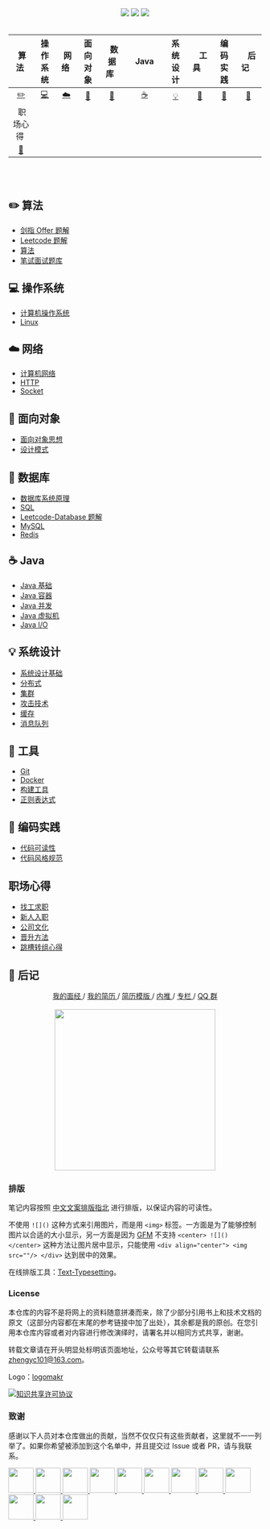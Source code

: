 <div align="center">
    <a href="https://gitstar-ranking.com/repositories"> <img src="https://badgen.net/badge/Rank/20?icon=github&color=4ab8a1"></a>
    <a href="assets/download.md"> <img src="https://badgen.net/badge/OvO/%E7%A6%BB%E7%BA%BF%E4%B8%8B%E8%BD%BD?icon=telegram&color=4ab8a1"></a>
    <a href="https://cyc2018.github.io/CS-Notes"> <img src="https://badgen.net/badge/CyC/%E5%9C%A8%E7%BA%BF%E9%98%85%E8%AF%BB?icon=sourcegraph&color=4ab8a1"></a>
</div>
<br>

| &nbsp;算法&nbsp; | 操作系统 | &nbsp;网络&nbsp;|面向对象| &nbsp;&nbsp;数据库&nbsp;&nbsp;|&nbsp;&nbsp;&nbsp;Java&nbsp;&nbsp;&nbsp;|         系统设计| &nbsp;&nbsp;&nbsp;工具&nbsp;&nbsp;&nbsp; |编码实践| &nbsp;&nbsp;&nbsp;后记&nbsp;&nbsp;&nbsp; |
| :---: | :----: | :---: | :----: | :----: | :----: | :----: | :----: | :----: | :----: |
| [:pencil2:](#pencil2-算法) | [:computer:](#computer-操作系统) | [:cloud:](#cloud-网络) | [:art:](#art-面向对象) | [:floppy_disk:](#floppy_disk-数据库) |[:coffee:](#coffee-java)| [:bulb:](#bulb-系统设计) |[:wrench:](#wrench-工具)| [:watermelon:](#watermelon-编码实践) |[:memo:](#memo-后记)|
| &nbsp;职场心得&nbsp; |
[:memo:](#职场心得)|
<br>
<br>

## :pencil2: 算法

- [剑指 Offer 题解](https://github.com/yhx89757/CS-Notes/blob/master/notes/剑指%20Offer%20题解%20-%20目录.md)
- [Leetcode 题解](https://github.com/yhx89757/CS-Notes/blob/master/notes/Leetcode%20题解%20-%20目录.md)
- [算法](https://github.com/yhx89757/CS-Notes/blob/master/notes/算法%20-%20目录.md)
- [笔试面试题库](https://www.nowcoder.com/contestRoom?from=cyc_github)

## :computer: 操作系统

- [计算机操作系统](https://github.com/yhx89757/CS-Notes/blob/master/notes/计算机操作系统%20-%20目录.md)
- [Linux](https://github.com/yhx89757/CS-Notes/blob/master/notes/Linux.md)

## :cloud: 网络 

- [计算机网络](https://github.com/yhx89757/CS-Notes/blob/master/notes/计算机网络%20-%20目录.md)
- [HTTP](https://github.com/yhx89757/CS-Notes/blob/master/notes/HTTP.md)
- [Socket](https://github.com/yhx89757/CS-Notes/blob/master/notes/Socket.md)

## :art: 面向对象

- [面向对象思想](https://github.com/yhx89757/CS-Notes/blob/master/notes/面向对象思想.md)
- [设计模式](https://github.com/yhx89757/CS-Notes/blob/master/notes/设计模式%20-%20目录.md)

## :floppy_disk: 数据库

- [数据库系统原理](https://github.com/yhx89757/CS-Notes/blob/master/notes/数据库系统原理.md)
- [SQL](https://github.com/yhx89757/CS-Notes/blob/master/notes/SQL.md)
- [Leetcode-Database 题解](https://github.com/yhx89757/CS-Notes/blob/master/notes/Leetcode-Database%20题解.md)
- [MySQL](https://github.com/yhx89757/CS-Notes/blob/master/notes/MySQL.md)
- [Redis](https://github.com/yhx89757/CS-Notes/blob/master/notes/Redis.md)

## :coffee: Java

- [Java 基础](https://github.com/yhx89757/CS-Notes/blob/master/notes/Java%20基础.md)
- [Java 容器](https://github.com/yhx89757/CS-Notes/blob/master/notes/Java%20容器.md)
- [Java 并发](https://github.com/yhx89757/CS-Notes/blob/master/notes/Java%20并发.md)
- [Java 虚拟机](https://github.com/yhx89757/CS-Notes/blob/master/notes/Java%20虚拟机.md)
- [Java I/O](https://github.com/yhx89757/CS-Notes/blob/master/notes/Java%20IO.md)

## :bulb: 系统设计 

- [系统设计基础](https://github.com/yhx89757/CS-Notes/blob/master/notes/系统设计基础.md)
- [分布式](https://github.com/yhx89757/CS-Notes/blob/master/notes/分布式.md)
- [集群](https://github.com/yhx89757/CS-Notes/blob/master/notes/集群.md)
- [攻击技术](https://github.com/yhx89757/CS-Notes/blob/master/notes/攻击技术.md)
- [缓存](https://github.com/yhx89757/CS-Notes/blob/master/notes/缓存.md)
- [消息队列](https://github.com/yhx89757/CS-Notes/blob/master/notes/消息队列.md)

## :wrench: 工具 

- [Git](https://github.com/yhx89757/CS-Notes/blob/master/notes/Git.md)
- [Docker](https://github.com/yhx89757/CS-Notes/blob/master/notes/Docker.md)
- [构建工具](https://github.com/yhx89757/CS-Notes/blob/master/notes/构建工具.md)
- [正则表达式](https://github.com/yhx89757/CS-Notes/blob/master/notes/正则表达式.md)

## :watermelon: 编码实践 

- [代码可读性](https://github.com/yhx89757/CS-Notes/blob/master/notes/代码可读性.md)
- [代码风格规范](https://github.com/yhx89757/CS-Notes/blob/master/notes/代码风格规范.md)

## 职场心得
- [找工求职](https://github.com/yhx89757/CS-Notes/blob/master/notes/找工求职.md)
- [新人入职](https://github.com/yhx89757/CS-Notes/blob/master/notes/新人入职.md)
- [公司文化](https://github.com/yhx89757/CS-Notes/blob/master/notes/公司文化.md)
- [晋升方法](https://github.com/yhx89757/CS-Notes/blob/master/notes/晋升方法.md)
- [跳槽转组心得](https://github.com/yhx89757/CS-Notes/blob/master/notes/跳槽转组心得.md)

## :memo: 后记

<div align="center">
	<a href="https://www.nowcoder.com/discuss/137593?from=cyc_github"> 我的面经 </a> / <a href="https://cyc2018.github.io"> 我的简历 </a> / <a href="https://github.com/yhx89757/Markdown-Resume"> 简历模版 </a> / <a href="https://github.com/yhx89757/Job-Recommend"> 内推 </a> / <a href="https://xiaozhuanlan.com/yhx89757"> 专栏 </a> / <a href="assets/QQ2群.png"> QQ 群</a>
	<br><br>
    <img width="320px" src="https://cs-notes-1256109796.cos.ap-guangzhou.myqcloud.com/githubio/公众号二维码-2.png"></img>
</div>



### 排版

笔记内容按照 [中文文案排版指北](https://github.com/sparanoid/chinese-copywriting-guidelines) 进行排版，以保证内容的可读性。

不使用 `![]()` 这种方式来引用图片，而是用 `<img>` 标签。一方面是为了能够控制图片以合适的大小显示，另一方面是因为 [GFM](https://github.github.com/gfm/) 不支持 `<center> ![]() </center>` 这种方法让图片居中显示，只能使用 `<div align="center"> <img src=""/> </div>` 达到居中的效果。

在线排版工具：[Text-Typesetting](https://github.com/yhx89757/Text-Typesetting)。

### License

本仓库的内容不是将网上的资料随意拼凑而来，除了少部分引用书上和技术文档的原文（这部分内容都在末尾的参考链接中加了出处），其余都是我的原创。在您引用本仓库内容或者对内容进行修改演绎时，请署名并以相同方式共享，谢谢。

转载文章请在开头明显处标明该页面地址，公众号等其它转载请联系 zhengyc101@163.com。

Logo：[logomakr](https://logomakr.com/)

<a rel="license" href="http://creativecommons.org/licenses/by-nc-sa/4.0/"><img alt="知识共享许可协议" style="border-width:0" src="https://i.creativecommons.org/l/by-nc-sa/4.0/88x31.png" /></a>

### 致谢

感谢以下人员对本仓库做出的贡献，当然不仅仅只有这些贡献者，这里就不一一列举了。如果你希望被添加到这个名单中，并且提交过 Issue 或者 PR，请与我联系。

<a href="https://github.com/linw7">
    <img src="https://avatars3.githubusercontent.com/u/21679154?s=400&v=4" width="50px">
</a> 
<a href="https://github.com/g10guang">
    <img src="https://avatars1.githubusercontent.com/u/18458140?s=400&v=4" width="50px">
</a>
<a href="https://github.com/Sctwang">
    <img src="https://avatars3.githubusercontent.com/u/33345444?s=400&v=4" width="50px">
</a> 
<a href="https://github.com/ResolveWang">
    <img src="https://avatars1.githubusercontent.com/u/8018776?s=400&v=4" width="50px">
</a>
<a href="https://github.com/crossoverJie">
    <img src="https://avatars1.githubusercontent.com/u/15684156?s=400&v=4" width="50px">
</a> 
<a href="https://github.com/jy03078584">
    <img src="https://avatars2.githubusercontent.com/u/7719370?s=400&v=4" width="50px">
</a>
<a href="https://github.com/kwongtailau">
    <img src="https://avatars0.githubusercontent.com/u/22954582?s=400&v=4" width="50px">
</a>
<a href="https://github.com/xiangflight">
    <img src="https://avatars2.githubusercontent.com/u/10072416?s=400&v=4" width="50px">
</a>
<a href="https://github.com/mafulong">
    <img src="https://avatars1.githubusercontent.com/u/24795000?s=400&v=4" width="50px">
</a>
<a href="https://github.com/yanglbme">
    <img src="https://avatars1.githubusercontent.com/u/21008209?s=400&v=4" width="50px">
</a>
<a href="https://github.com/OOCZC">
    <img src="https://avatars1.githubusercontent.com/u/11623828?s=400&v=4" width="50px">
</a>
<a href="https://github.com/5renyuebing">
    <img src="https://avatars1.githubusercontent.com/u/32872430?s=400&v=4" width="50px">
</a>
